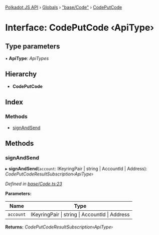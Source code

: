 [Polkadot JS API](../README.md) › [Globals](../globals.md) › ["base/Code"](../modules/_base_code_.md) › [CodePutCode](_base_code_.codeputcode.md)

# Interface: CodePutCode ‹**ApiType**›

## Type parameters

▪ **ApiType**: *ApiTypes*

## Hierarchy

* **CodePutCode**

## Index

### Methods

* [signAndSend](_base_code_.codeputcode.md#signandsend)

## Methods

###  signAndSend

▸ **signAndSend**(`account`: IKeyringPair | string | AccountId | Address): *CodePutCodeResultSubscription‹ApiType›*

*Defined in [base/Code.ts:23](https://github.com/polkadot-js/api/blob/7310ea825e/packages/api-contract/src/base/Code.ts#L23)*

**Parameters:**

Name | Type |
------ | ------ |
`account` | IKeyringPair &#124; string &#124; AccountId &#124; Address |

**Returns:** *CodePutCodeResultSubscription‹ApiType›*
